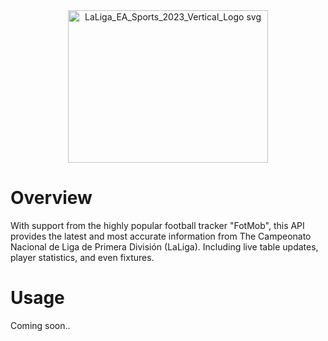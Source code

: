 <div align="center">
<img width="320" height="244" alt="LaLiga_EA_Sports_2023_Vertical_Logo svg" src="https://github.com/user-attachments/assets/12652c55-20c1-4a3f-bf90-7204e81ccc5d" />
</div>

# Overview
With support from the highly popular football tracker "FotMob", this API provides the latest and most accurate information from The Campeonato Nacional de Liga de Primera División (LaLiga). Including live table updates, player statistics, and even fixtures. 

# Usage
Coming soon..

